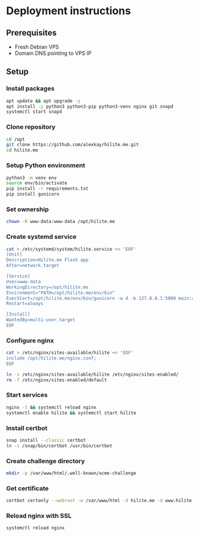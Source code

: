 # Deployment instructions

## Prerequisites
- Fresh Debian VPS
- Domain DNS pointing to VPS IP

## Setup

### Install packages
```bash
apt update && apt upgrade -y
apt install -y python3 python3-pip python3-venv nginx git snapd
systemctl start snapd
```

### Clone repository
```bash
cd /opt
git clone https://github.com/alexkay/hilite.me.git
cd hilite.me
```

### Setup Python environment
```bash
python3 -m venv env
source env/bin/activate
pip install -r requirements.txt
pip install gunicorn
```

### Set ownership
```bash
chown -R www-data:www-data /opt/hilite.me
```

### Create systemd service
```bash
cat > /etc/systemd/system/hilite.service << 'EOF'
[Unit]
Description=Hilite.me Flask app
After=network.target

[Service]
User=www-data
WorkingDirectory=/opt/hilite.me
Environment="PATH=/opt/hilite.me/env/bin"
ExecStart=/opt/hilite.me/env/bin/gunicorn -w 4 -b 127.0.0.1:5000 main:app
Restart=always

[Install]
WantedBy=multi-user.target
EOF
```

### Configure nginx
```bash
cat > /etc/nginx/sites-available/hilite << 'EOF'
include /opt/hilite.me/nginx.conf;
EOF

ln -s /etc/nginx/sites-available/hilite /etc/nginx/sites-enabled/
rm -f /etc/nginx/sites-enabled/default
```

### Start services
```bash
nginx -t && systemctl reload nginx
systemctl enable hilite && systemctl start hilite
```

### Install certbot
```bash
snap install --classic certbot
ln -s /snap/bin/certbot /usr/bin/certbot
```

### Create challenge directory
```bash
mkdir -p /var/www/html/.well-known/acme-challenge
```

### Get certificate
```bash
certbot certonly --webroot -w /var/www/html -d hilite.me -d www.hilite.me
```

### Reload nginx with SSL
```bash
systemctl reload nginx
```
